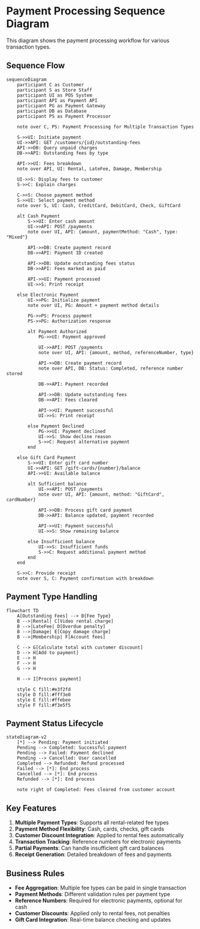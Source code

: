 # Payment Processing Sequence Diagram

This diagram shows the payment processing workflow for various transaction types.

## Sequence Flow

```mermaid
sequenceDiagram
    participant C as Customer
    participant S as Store Staff
    participant UI as POS System
    participant API as Payment API
    participant PG as Payment Gateway
    participant DB as Database
    participant PS as Payment Processor

    note over C, PS: Payment Processing for Multiple Transaction Types

    S->>UI: Initiate payment
    UI->>API: GET /customers/{id}/outstanding-fees
    API->>DB: Query unpaid charges
    DB->>API: Outstanding fees by type

    API->>UI: Fees breakdown
    note over API, UI: Rental, LateFee, Damage, Membership

    UI->>S: Display fees to customer
    S->>C: Explain charges

    C->>S: Choose payment method
    S->>UI: Select payment method
    note over S, UI: Cash, CreditCard, DebitCard, Check, GiftCard

    alt Cash Payment
        S->>UI: Enter cash amount
        UI->>API: POST /payments
        note over UI, API: {amount, paymentMethod: "Cash", type: "Mixed"}

        API->>DB: Create payment record
        DB->>API: Payment ID created

        API->>DB: Update outstanding fees status
        DB->>API: Fees marked as paid

        API->>UI: Payment processed
        UI->>S: Print receipt

    else Electronic Payment
        UI->>PG: Initialize payment
        note over UI, PG: Amount + payment method details

        PG->>PS: Process payment
        PS->>PG: Authorization response

        alt Payment Authorized
            PG->>UI: Payment approved

            UI->>API: POST /payments
            note over UI, API: {amount, method, referenceNumber, type}

            API->>DB: Create payment record
            note over API, DB: Status: Completed, reference number stored

            DB->>API: Payment recorded

            API->>DB: Update outstanding fees
            DB->>API: Fees cleared

            API->>UI: Payment successful
            UI->>S: Print receipt

        else Payment Declined
            PG->>UI: Payment declined
            UI->>S: Show decline reason
            S->>C: Request alternative payment
        end

    else Gift Card Payment
        S->>UI: Enter gift card number
        UI->>API: GET /gift-cards/{number}/balance
        API->>UI: Available balance

        alt Sufficient balance
            UI->>API: POST /payments
            note over UI, API: {amount, method: "GiftCard", cardNumber}

            API->>DB: Process gift card payment
            DB->>API: Balance updated, payment recorded

            API->>UI: Payment successful
            UI->>S: Show remaining balance

        else Insufficient balance
            UI->>S: Insufficient funds
            S->>C: Request additional payment method
        end
    end

    S->>C: Provide receipt
    note over S, C: Payment confirmation with breakdown
```

## Payment Type Handling

```mermaid
flowchart TD
    A[Outstanding Fees] --> B{Fee Type}
    B -->|Rental| C[Video rental charge]
    B -->|LateFee| D[Overdue penalty]
    B -->|Damage| E[Copy damage charge]
    B -->|Membership| F[Account fees]

    C --> G[Calculate total with customer discount]
    D --> H[Add to payment]
    E --> H
    F --> H
    G --> H

    H --> I[Process payment]

    style C fill:#e3f2fd
    style D fill:#fff3e0
    style E fill:#ffebee
    style F fill:#f3e5f5
```

## Payment Status Lifecycle

```mermaid
stateDiagram-v2
    [*] --> Pending: Payment initiated
    Pending --> Completed: Successful payment
    Pending --> Failed: Payment declined
    Pending --> Cancelled: User cancelled
    Completed --> Refunded: Refund processed
    Failed --> [*]: End process
    Cancelled --> [*]: End process
    Refunded --> [*]: End process

    note right of Completed: Fees cleared from customer account
```

## Key Features

1. **Multiple Payment Types**: Supports all rental-related fee types
2. **Payment Method Flexibility**: Cash, cards, checks, gift cards
3. **Customer Discount Integration**: Applied to rental fees automatically
4. **Transaction Tracking**: Reference numbers for electronic payments
5. **Partial Payments**: Can handle insufficient gift card balances
6. **Receipt Generation**: Detailed breakdown of fees and payments

## Business Rules

- **Fee Aggregation**: Multiple fee types can be paid in single transaction
- **Payment Methods**: Different validation rules per payment type
- **Reference Numbers**: Required for electronic payments, optional for cash
- **Customer Discounts**: Applied only to rental fees, not penalties
- **Gift Card Integration**: Real-time balance checking and updates
